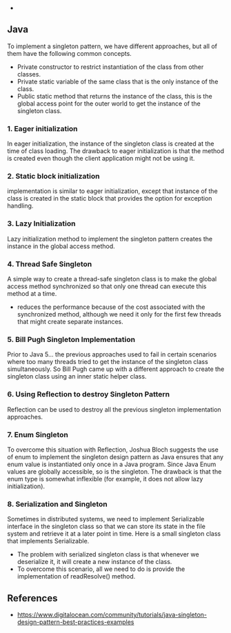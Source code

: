 
- 

## Java

To implement a singleton pattern, we have different approaches, but all of them have the following common concepts.

- Private constructor to restrict instantiation of the class from other classes.
- Private static variable of the same class that is the only instance of the class.
- Public static method that returns the instance of the class, this is the global access point for the outer world to get the instance of the singleton class.

### 1. Eager initialization

In eager initialization, the instance of the singleton class is created at the time of class loading. The drawback to eager initialization is that the method is created even though the client application might not be using it.

### 2. Static block initialization 

implementation is similar to eager initialization, except that instance of the class is created in the static block that provides the option for exception handling.

### 3. Lazy Initialization

Lazy initialization method to implement the singleton pattern creates the instance in the global access method.

### 4. Thread Safe Singleton

A simple way to create a thread-safe singleton class is to make the global access method synchronized so that only one thread can execute this method at a time.

  - reduces the performance because of the cost associated with the synchronized method, although we need it only for the first few threads that might create separate instances.

### 5. Bill Pugh Singleton Implementation

Prior to Java 5... the previous approaches used to fail in certain scenarios where too many threads tried to get the instance of the singleton class simultaneously. So Bill Pugh came up with a different approach to create the singleton class using an inner static helper class.

### 6. Using Reflection to destroy Singleton Pattern

Reflection can be used to destroy all the previous singleton implementation approaches.

### 7. Enum Singleton

To overcome this situation with Reflection, Joshua Bloch suggests the use of enum to implement the singleton design pattern as Java ensures that any enum value is instantiated only once in a Java program. Since Java Enum values are globally accessible, so is the singleton. The drawback is that the enum type is somewhat inflexible (for example, it does not allow lazy initialization).

### 8. Serialization and Singleton

Sometimes in distributed systems, we need to implement Serializable interface in the singleton class so that we can store its state in the file system and retrieve it at a later point in time. Here is a small singleton class that implements Serializable.
  - The problem with serialized singleton class is that whenever we deserialize it, it will create a new instance of the class.
  - To overcome this scenario, all we need to do is provide the implementation of readResolve() method.

## References

- https://www.digitalocean.com/community/tutorials/java-singleton-design-pattern-best-practices-examples